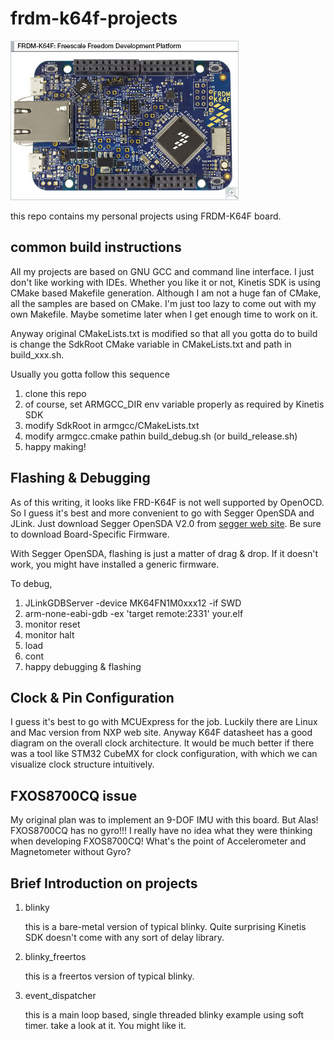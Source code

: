 # frdm-k64f-projects

![FRDM-K64F](images/FRDM-K64F.jpg)

this repo contains my personal projects using FRDM-K64F board.

## common build instructions
All my projects are based on GNU GCC and command line interface. I just don't like working with IDEs.
Whether you like it or not, Kinetis SDK is using CMake based Makefile generation. Although I am not a huge fan of CMake, all the samples are based on CMake. I'm just too lazy to come out with my own Makefile. Maybe sometime later when I get enough time to work on it.

Anyway original CMakeLists.txt is modified so that all you gotta do to build is change the SdkRoot CMake variable in CMakeLists.txt and path in build_xxx.sh.

Usually you gotta follow this sequence
1. clone this repo
2. of course, set ARMGCC_DIR env variable properly as required by Kinetis SDK
3. modify SdkRoot in armgcc/CMakeLists.txt
4. modify armgcc.cmake pathin build_debug.sh (or build_release.sh)
5. happy making!

## Flashing & Debugging
As of this writing, it looks like FRD-K64F is not well supported by OpenOCD. So I guess it's best and more convenient to go with Segger OpenSDA and JLink. Just download Segger OpenSDA V2.0 from [segger web site](https://www.segger.com/downloads/jlink/#JLinkOpenSDABoardSpecificFirmwares). Be sure to download Board-Specific Firmware.

With Segger OpenSDA, flashing is just a matter of drag & drop. If it doesn't work, you might have installed a generic firmware.

To debug,

1. JLinkGDBServer -device MK64FN1M0xxx12 -if SWD
2. arm-none-eabi-gdb -ex 'target remote:2331' your.elf
3. monitor reset
4. monitor halt
5. load
6. cont
7. happy debugging & flashing

## Clock & Pin Configuration
I guess it's best to go with MCUExpress for the job.
Luckily there are Linux and Mac version from NXP web site.
Anyway K64F datasheet has a good diagram on the overall clock architecture.
It would be much better if there was a tool like STM32 CubeMX for clock configuration, with which we can visualize clock structure intuitively.

## FXOS8700CQ issue
My original plan was to implement an 9-DOF IMU with this board. But Alas! FXOS8700CQ has no gyro!!!
I really have no idea what they were thinking when developing FXOS8700CQ!
What's the point of Accelerometer and Magnetometer without Gyro?

## Brief Introduction on projects
1. blinky

   this is a bare-metal version of typical blinky. Quite surprising Kinetis SDK doesn't come with any sort of delay library.

2. blinky_freertos

   this is a freertos version of typical blinky.

3. event_dispatcher

   this is a main loop based, single threaded blinky example using soft timer.  take a look at it. You might like it.
  
